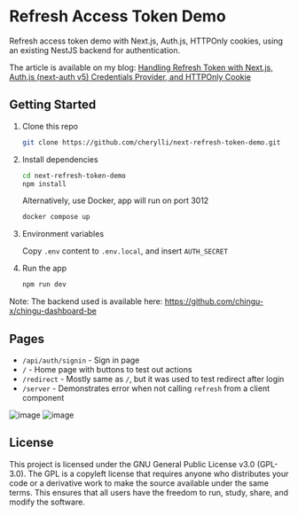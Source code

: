 # Refresh Access Token Demo

Refresh access token demo with Next.js, Auth.js, HTTPOnly cookies, 
using an existing NestJS backend for authentication.

The article is available on my blog: [Handling Refresh Token with Next.js, Auth.js (next-auth v5) Credentials Provider, and HTTPOnly Cookie](https://hashnode.com/draft/66f3bc1cb63bb3af88f65124)

## Getting Started
1. Clone this repo
    ```bash
    git clone https://github.com/cherylli/next-refresh-token-demo.git
    ```

2. Install dependencies

    ```bash
    cd next-refresh-token-demo
    npm install
    ```
    Alternatively, use Docker, app will run on port 3012
    ```bash
    docker compose up
    ```
3. Environment variables

    Copy `.env` content to `.env.local`, and insert `AUTH_SECRET`


4. Run the app

    ```bash
    npm run dev
    ```

Note: The backend used is available here: https://github.com/chingu-x/chingu-dashboard-be

## Pages
- `/api/auth/signin` - Sign in page
- `/` - Home page with buttons to test out actions
- `/redirect` - Mostly same as `/`, but it was used to test redirect after login
- `/server` - Demonstrates error when not calling `refresh` from a client component

![image](https://github.com/user-attachments/assets/2f850512-29cd-4dbb-9160-3000da2112fe)
![image](https://github.com/user-attachments/assets/20ff0e8b-4cbf-4cf4-a001-15ab3f6b5f6b)


## License

This project is licensed under the GNU General Public License v3.0 (GPL-3.0). 
The GPL is a copyleft license that requires anyone who distributes your code or a derivative work to make the source available under the same terms. 
This ensures that all users have the freedom to run, study, share, and modify the software.
